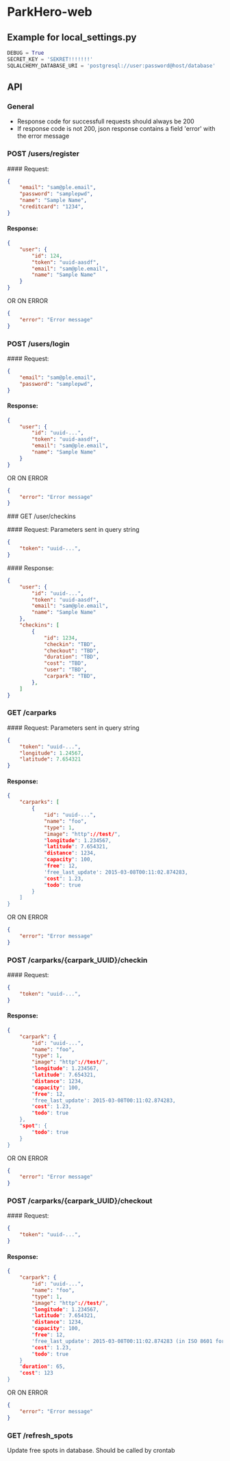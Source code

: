 # ParkHero-web

## Example for local_settings.py

```python
DEBUG = True
SECRET_KEY = 'SEKRET!!!!!!!'
SQLALCHEMY_DATABASE_URI = 'postgresql://user:password@host/database'
```

## API

### General
 * Response code for successfull requests should always be 200
 * If response code is not 200, json response contains a field 'error' with the error message

### POST /users/register

#### Request:
```json
{
    "email": "sam@ple.email",
    "password": "samplepwd",
    "name": "Sample Name",
    "creditcard": "1234",
}
```
 
#### Response:
```json
{
    "user": {
        "id": 124,
        "token": "uuid-aasdf",
        "email": "sam@ple.email",
        "name": "Sample Name"
    }
}
```
OR ON ERROR
```json
{
    "error": "Error message"
}
```

### POST /users/login

#### Request:
```json
{
    "email": "sam@ple.email",
    "password": "samplepwd",
}
```
 
#### Response:
```json
{
    "user": {
        "id": "uuid-...",
        "token": "uuid-aasdf",
        "email": "sam@ple.email",
        "name": "Sample Name"
    }
}
```
OR ON ERROR
```json
{
    "error": "Error message"
}
```

### GET /user/checkins

#### Request:
Parameters sent in query string
```json
{
    "token": "uuid-...",
}
```

#### Response:
```json
{
    "user": {
        "id": "uuid-...",
        "token": "uuid-aasdf",
        "email": "sam@ple.email",
        "name": "Sample Name"
    },
    "checkins": [
        {
            "id": 1234,
            "checkin": "TBD",
            "checkout": "TBD",
            "duration": "TBD",
            "cost": "TBD",
            "user": "TBD",
            "carpark": "TBD",
        },
    ]
}
```

### GET /carparks

#### Request:
Parameters sent in query string
```json
{
    "token": "uuid-...",
    "longitude": 1.24567,
    "latitude": 7.654321
}
```
 
#### Response:
```json
{
    "carparks": [
        {
            "id": "uuid-...",
            "name": "foo",
            "type": 1,
            "image": "http"://test/",
            "longitude": 1.234567,
            "latitude": 7.654321,
            "distance": 1234,
            "capacity": 100,
            "free": 12,
            'free_last_update': 2015-03-08T00:11:02.874283, 
            "cost": 1.23,
            "todo": true
        }
    ]
}
```
OR ON ERROR
```json
{
    "error": "Error message"
}
```

### POST /carparks/{carpark_UUID}/checkin

#### Request:
```json
{
    "token": "uuid-...",
}
```
 
#### Response:
```json
{
    "carpark": {
        "id": "uuid-...",
        "name": "foo",
        "type": 1,
        "image": "http"://test/",
        "longitude": 1.234567,
        "latitude": 7.654321,
        "distance": 1234,
        "capacity": 100,
        "free": 12,
        'free_last_update': 2015-03-08T00:11:02.874283, 
        "cost": 1.23,
        "todo": true
    },
    "spot": {
        "todo": true
    }
}
```
OR ON ERROR
```json
{
    "error": "Error message"
}
```

### POST /carparks/{carpark_UUID}/checkout

#### Request:
```json
{
    "token": "uuid-...",
}
```
 
#### Response:
```json
{
    "carpark": {
        "id": "uuid-...",
        "name": "foo",
        "type": 1,
        "image": "http"://test/",
        "longitude": 1.234567,
        "latitude": 7.654321,
        "distance": 1234,
        "capacity": 100,
        "free": 12,
        'free_last_update': 2015-03-08T00:11:02.874283 (in ISO 8601 format), 
        "cost": 1.23,
        "todo": true
    }
    "duration": 65,
    "cost": 123
}
```
OR ON ERROR
```json
{
    "error": "Error message"
}
```

### GET /refresh_spots
Update free spots in database. Should be called by crontab
